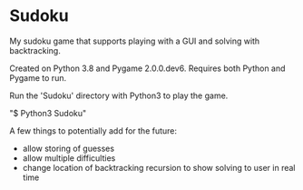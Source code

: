 # Sudoku
My sudoku game that supports playing with a GUI and solving with backtracking.

Created on Python 3.8 and Pygame 2.0.0.dev6.
Requires both Python and Pygame to run.

Run the 'Sudoku' directory with Python3 to play the game.

"$ Python3 Sudoku"


A few things to potentially add for the future:
- allow storing of guesses
- allow multiple difficulties
- change location of backtracking recursion to show solving to user in real time
